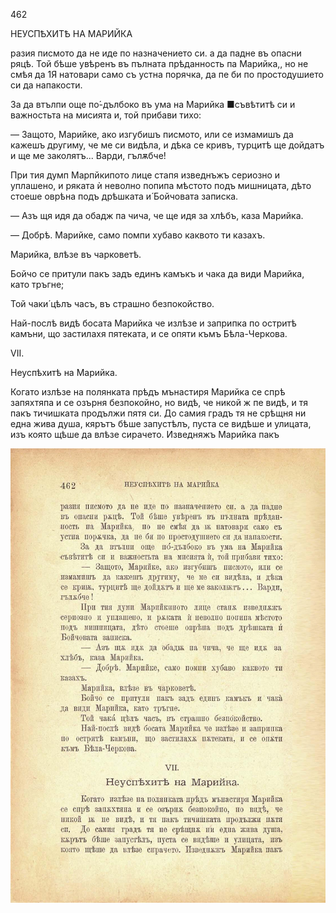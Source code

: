 ﻿462

НЕУСПѢХИТѢ НА МАРИЙКА

разия писмото да не иде по назначението си. а да падне въ опасни ряцѣ. Той бѣше увѣренъ въ пълната прѣданность па Марийка,, но не смѣя да 1Я натовари само съ устна порячка, да пе би по простодушието си да напакости.

За да втълпи още по́-дълбоко въ ума на Марийка ■съвѣтитѣ си и важностьта на мисията и, той прибави тихо:

— Защото, Марийке, ако изгубишъ писмото, или се измамишъ да кажешъ другиму, че ме си видѣла, и дѣка се кривъ, турцитѣ ще дойдатъ и ще ме заколятъ... Варди, гълѫбче!

При тия думп Марпйкипото лице стапя изведнъжъ сериозно и уплашено, и ряката ѝ неволно попипа мѣстото подъ мишницата, дѣто стоеше оврѣна подъ дрѣшката и́ Бойчовата записка.

— Азъ щя идя да обадж па чича, че ще идя за хлѣбъ, каза Марийка.

— Добрѣ. Марийке, само помпи хубаво каквото ти казахъ.

Марийка, влѣзе въ чарковетѣ.

Бойчо се притули пакъ задъ единъ камъкъ и чака да види Марийка, като тръгне;

Той чаки́ цѣлъ часъ, въ страшно безпокойство.

Най-послѣ видѣ босата Марийка че излѣзе и заприпка по остритѣ камъни, що застилахя пятеката, и се опяти къмъ Бѣла-Черкова.

VII.

Неуспѣхитѣ на Марийка.

Когато излѣзе на полянката прѣдъ мънастиря Марийка се спрѣ запяхтяпа и се озърня безпокойно, но видѣ, че никой ж пе видѣ, и тя пакъ тичишката продължи пятя си. До самия градъ тя не срѣщня ни една жива душа, кярътъ бѣше запустѣлъ, пуста се видѣше и улицата, изъ която щѣше да влѣзе сирачето. Изведняжъ Марийка пакъ

![original](../images/515.jpg)

